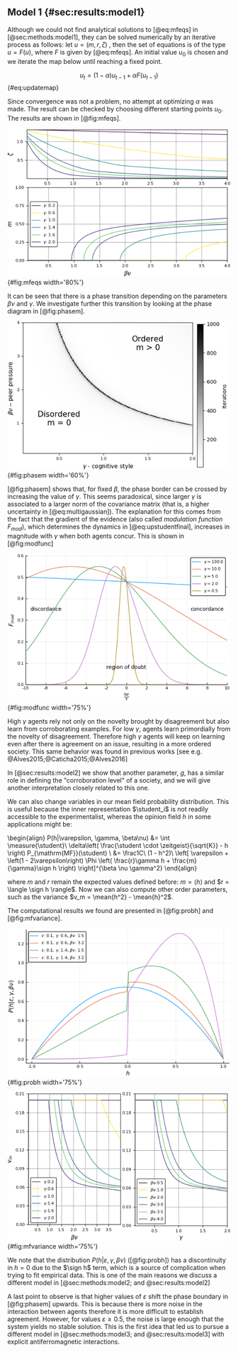 
## Model 1 {#sec:results:model1}
<!-- Consensus formation in a Mean Field Society -->

Although we could not find analytical solutions to [@eq:mfeqs] in [@sec:methods:model1], they can be solved numerically by an iterative process as follows: let  $u=(m,r,\zeta)$ , then the set of equations is of the type $u= F(u)$, where $F$ is given by [@eq:mfeqs]. An initial value $u_0$ is chosen and we iterate the map below until reaching a fixed point.

$$ u_t = (1-\alpha) u_{t-1}+ \alpha F(u_{t-1}) $$ {#eq:updatemap}

Since convergence was not a problem, no attempt at optimizing $\alpha$ was made. The result can be checked by choosing different starting points $u_0$. The results are shown in [@fig:mfeqs].

![Solutions of [@eq:mfeqs]. Top: The normalization of the MF distribution $\zeta$ as a function of the social pressure and number of neighbors ($\beta \nu$). Bottom: Magnetization $m$. The other order parameter $r$ has a similar behavior to $m$.](images/orderparameter.png){#fig:mfeqs width='80%'}

It can be seen that there is a phase transition depending on the parameters $\beta\nu$ and $\gamma$. We investigate further this transition by looking at the phase diagram in [@fig:phasem].

![Phase diagram in the space $\gamma \times \beta\nu$. A phase transition separates an ordered from a disordered phase as signaled by the value of the order parameter $m$. Here, the value of $\varepsilon$  was $0.1$ and as it grows towards $0.5$ the ordered phase decreases.](images/phasetransition.png){#fig:phasem width='60%'}

[@fig:phasem] shows that, for fixed $\beta$, the phase border can be crossed by increasing the value of $\gamma$. This seems paradoxical, since larger $\gamma$ is associated to a larger norm of the covariance matrix (that is, a higher uncertainty in [@eq:multigaussian]). The explanation for this comes from the fact that the gradient of the evidence (also called _modulation function_ $F_{mod}$), which determines the dynamics in [@eq:upstudentfinal], increases in magnitude with $\gamma$ when both agents concur. This is shown in [@fig:modfunc]

![Modulation function/gradient of the evidence for different values of $\gamma$. The noise $\varepsilon$ is fixed at $0.2$, but changing to other values between $0.$ and $0.5$ does not change qualitatively the figure](images/modfunc.png){#fig:modfunc width='75%'}

High $\gamma$ agents rely not only on the novelty brought by disagreement but also learn from corroborating examples. For low $\gamma$, agents learn primordially from the novelty of disagreement. Therefore high $\gamma$ agents will keep on learning even after there is agreement on an issue, resulting in a more ordered society. This same behavior was found in previous works [see e.g. @Alves2015;@Caticha2015;@Alves2016]

In [@sec:results:model2] we show that another parameter, $g$, has a similar role in defining the "corroboration level" of a society, and we will give another interpretation closely related to this one.

We can also change variables in our mean field probability distribution. This is useful because the inner representation $\student_i$ is not readily accessible to the experimentalist, whereas the opinion field $h$ in some applications might be:

\begin{align}
    P(h|\varepsilon, \gamma, \beta\nu) &= \int \measure{\student}\ \delta\left( \frac{\student \cdot \zeitgeist}{\sqrt{K}}  - h \right) P_{\mathrm{MF}}(\student) \\
    &= \frac1C\ (1 - h^2)\ \left[ \varepsilon + \left(1 - 2\varepsilon\right) \Phi \left( \frac{r}\gamma h + \frac{m}{\gamma}\sign h  \right) \right]^{\beta \nu \gamma^2}
\end{align}

where $m$ and $r$ remain the expected values defined before: $m = \langle h \rangle$ and $r = \langle \sign h \rangle$. Now we can also compute other order parameters, such as the variance $v_m = \mean{h^2} - \mean{h}^2$.

The computational results we found are presented in [@fig:probh] and [@fig:mfvariance].

![Probability distribution $P(h|\varepsilon, \gamma, \beta\nu)$ for a set of values for the model's parameters.](images/probh.png){#fig:probh width='75%'}

![Variance of the field $h$ with respect to selected values of $\beta\nu$ and $\gamma$](images/variance.png){#fig:mfvariance width='75%'}

We note that the distribution $P(h|\varepsilon, \gamma, \beta\nu)$ ([@fig:probh]) has a discontinuity in $h=0$ due to the $\sign h$ term, which is a source of complication when trying to fit empirical data. This is one of the main reasons we discuss a different model in [@sec:methods:model2; and @sec:results:model2]

A last point to observe is that higher values of $\varepsilon$ shift the phase boundary in [@fig:phasem] upwards. This is because there is more noise in the interaction between agents therefore it is more difficult to establish agreement. However, for values $\varepsilon \geq 0.5$, the noise is large enough that the system yields no stable solution. This is the first idea that led us to pursue a different model in [@sec:methods:model3; and @sec:results:model3] with explicit antiferromagnetic interactions.
